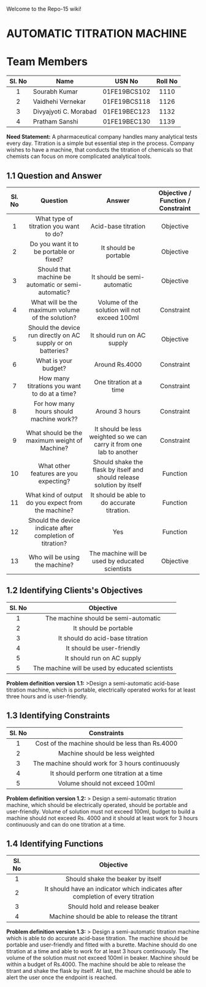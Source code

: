Welcome to the Repo-15 wiki!
# AUTOMATIC TITRATION MACHINE

# Team Members
|Sl. No|Name|USN No|Roll No|
|:---:|---|:---:|:---:|
|1|Sourabh Kumar|01FE19BCS102|1110|
|2|Vaidhehi Vernekar|01FE19BCS118|1126|
|3|Divyajyoti C. Morabad|01FE19BEC123|1132|
|4|Pratham Sanshi|01FE19BEC130|1139|



**Need Statement:** A pharmaceutical company handles many analytical tests every day. Titration is a simple but essential step in the process. Company wishes to have a machine, that conducts the titration of chemicals so that chemists can focus on more complicated analytical tools.

## 1.1 Question and Answer
|Sl. No|Question|Answer|Objective / Function / Constraint|
|:---:|:---:|:---:|:---:|
|1|What type of titration you want to do?|Acid-base titration|Objective|
|2|Do you want it to be portable or fixed?|It should be portable|Objective|
|3|Should that machine be automatic or semi-automatic?|It should be semi-automatic|Objective|
|4|What will be the maximum volume of the solution?|Volume of the solution will not exceed 100ml|Constraint|
|5|Should the device run directly on AC supply or on batteries?|It should run on AC supply|Objective|
|6|What is your budget?|Around Rs.4000|Constraint|
|7|How many titrations you want to do at a time?|One titration at a time|Constraint|
|8|For how many hours should machine work??|Around 3 hours|Constraint|
|9|What should be the maximum weight of Machine?|It should be less weighted so we can carry it from one lab to another|Constraint|
|10|What other features are you expecting?|Should shake the flask by itself and should release solution by itself|Function|
|11|What kind of output do you expect from the machine?|It should be able to do accurate titration.|Function|
|12|Should the device indicate after completion of titration?|Yes|Function|
|13|Who will be using the machine?|The machine will be used by educated scientists|Objective|


## 1.2 Identifying Clients's Objectives
|Sl. No|Objective|
|:---:|:---:|
|1|The machine should be semi-automatic|
|2|It should be portable|
|3|It should do acid-base titration|
|4|It should be user-friendly|
|5|It should run on AC supply|
|5|The machine will be used by educated scientists|

**Problem definition version 1.1:** >Design a semi-automatic acid-base titration machine, which is portable, electrically operated works for at least three hours and is user-friendly. 


## 1.3 Identifying Constraints
|Sl. No|Constraints|
|:---:|:---:|
|1|Cost of the machine should be less than Rs.4000|
|2|Machine should be less weighted|
|3|The machine should work for 3 hours continuously|
|4|It should perform one titration at a time|
|5|Volume should not exceed 100ml|

**Problem definition version 1.2:** > Design a semi-automatic titration machine, which should be electrically operated, should be portable and user-friendly. Volume of solution must not exceed 100ml, budget to build a machine should not exceed Rs. 4000 and it should at least work for 3 hours continuously and can do one titration at a time. 

## 1.4 Identifying Functions
|Sl. No|Objective|
|:---:|:---:|
|1|Should shake the beaker by itself|
|2|It should have an indicator which indicates after completion of every titration|
|3|Should hold and release beaker|
|4|Machine should be able to release the titrant|

**Problem definition version 1.3:** > Design a semi-automatic titration machine which is able to do accurate acid-base titration. The machine should be portable and user-friendly and fitted with a burette. Machine should do one titration at a time and able to work for at least 3 hours continuously. The volume of the solution must not exceed 100ml in beaker. Machine should be within a budget of Rs.4000. The machine should be able to release the titrant and shake the flask by itself. At last, the machine should be able to alert the user once the endpoint is reached.
